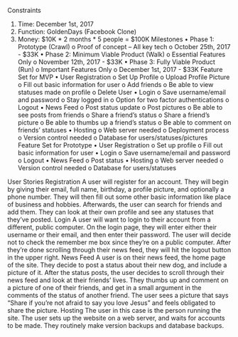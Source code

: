 Constraints
1.	Time: December 1st, 2017
2.	Function: GoldenDays (Facebook Clone)
3.	Money: $10K * 2 months * 5 people = $100K
Milestones
•	Phase 1: Prototype (Crawl)
o	Proof of concept – All key tech
o	October 25th, 2017 - $33K
•	Phase 2: Minimum Viable Product (Walk)
o	Essential Features Only
o	November 12th, 2017 - $33K
•	Phase 3: Fully Viable Product (Run) 
o	Important Features Only
o	December 1st, 2017 - $33K
Feature Set for MVP
•	User Registration
o	Set Up Profile
o	Upload Profile Picture
o	Fill out basic information for user
o	Add friends
o	Be able to view statuses made on profile
o	Delete User
•	Login
o	Save username/email and password
o	Stay logged in
o	Option for two factor authentications
o	Logout
•	News Feed
o	Post status update
o	Post pictures
o	Be able to see posts from friends
o	Share a friend’s status
o	Share a friend’s picture
o	Be able to thumbs up a friend’s status
o	Be able to comment on friends’ statuses
•	Hosting
o	Web server needed
o	Deployment process
o	Version control needed
o	Database for users/statuses/pictures
Feature Set for Prototype
•	User Registration
o	Set up profile
o	Fill out basic information for user
•	Login
o	Save username/email and password
o	Logout
•	News Feed
o	Post status
•	Hosting
o	Web server needed
o	Version control needed
o	Database for users/statuses

User Stories
Registration
	A user will register for an account. They will begin by giving their email, full name, birthday, a profile picture, and optionally a phone number. They will then fill out some other basic information like place of business and hobbies. Afterwards, the user can search for friends and add them. They can look at their own profile and see any statuses that they’ve posted.
Login
	A user will want to login to their account from a different, public computer. On the login page, they will enter either their username or their email, and then enter their password. The user will decide not to check the remember me box since they’re on a public computer. After they’re done scrolling through their news feed, they will hit the logout button in the upper right.
News Feed
	A user is on their news feed, the home page of the site. They decide to post a status about their new dog, and include a picture of it. After the status posts, the user decides to scroll through their news feed and look at their friends’ lives. They thumbs up and comment on a picture of one of their friends, and get in a small argument in the comments of the status of another friend. The user sees a picture that says “Share if you’re not afraid to say you love Jesus” and feels obligated to share the picture.
Hosting
	The user in this case is the person running the site. The user sets up the website on a web server, and waits for accounts to be made. They routinely make version backups and database backups.
